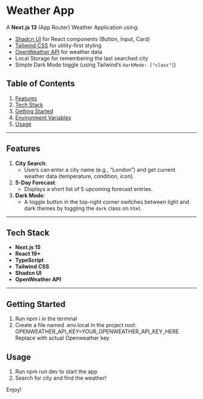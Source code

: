 # Weather App

A **Next.js 13** (App Router) Weather Application using:

- [Shadcn UI](https://ui.shadcn.com) for React components (Button, Input, Card)
- [Tailwind CSS](https://tailwindcss.com) for utility-first styling
- [OpenWeather API](https://openweathermap.org/api) for weather data
- Local Storage for remembering the last searched city
- Simple Dark Mode toggle (using Tailwind’s `darkMode: ["class"]`)

## Table of Contents

1. [Features](#features)
2. [Tech Stack](#tech-stack)
3. [Getting Started](#getting-started)
4. [Environment Variables](#environment-variables)
5. [Usage](#usage)

---

## Features

1. **City Search**:
   - Users can enter a city name (e.g., “London”) and get current weather data (temperature, condition, icon).
2. **5-Day Forecast**:
   - Displays a short list of 5 upcoming forecast entries.
3. **Dark Mode**:
   - A toggle button in the top-right corner switches between light and dark themes by toggling the `dark` class on `html`.

---

## Tech Stack

- **Next.js 15** 
- **React 19+** 
- **TypeScript** 
- **Tailwind CSS** 
- **Shadcn UI** 
- **OpenWeather API** 

---

## Getting Started
1. Run npm i in the terminal
2. Create a file named .env.local in the project root: OPENWEATHER_API_KEY=YOUR_OPENWEATHER_API_KEY_HERE Replace with actual Openweather key

## Usage
1. Run npm run dev to start the app
2. Search for city and find the weather!

Enjoy!



